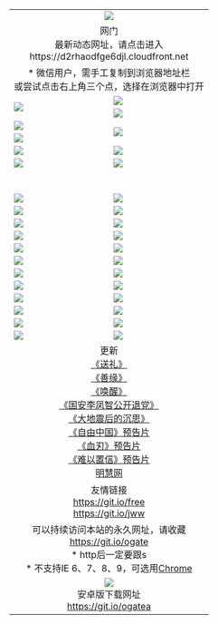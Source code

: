 ﻿<table>
  <tr></tr>
  <tr><td colspan=2 align=center><img src="https://cloud.githubusercontent.com/assets/11880933/13434984/f430fae2-e012-11e5-814f-c2df1e82b247.jpg" /></td></tr>
  <tr><td colspan=2 align=center>网门<br>最新动态网址，请点击进入
<br>https://d2rhaodfge6djl.cloudfront.net
    </td>
  </tr>
  <tr>
    <td colspan=2 align=center>* 微信用户，需手工复制到浏览器地址栏<br>或尝试点击右上角三个点，选择在浏览器中打开
    <!--br>* IE6打开动态网址须在选项中勾选TLS 1.0--></td>
  </tr>
  <tr>
    <td rowspan=2><a href="https://d2rhaodfge6djl.cloudfront.net/ogUP.aspx?name=11DKC.mp4&list=11DKC" target="_blank"><img src="https://d2rhaodfge6djl.cloudfront.net/Up/11DKC1.jpg" /></a></td> 
    <td><div><a href="https://d2rhaodfge6djl.cloudfront.net/ogUP.aspx?name=LRWS.mp4&list=LRWS" target="_blank"><img src="https://d2rhaodfge6djl.cloudfront.net/Up/LRWS.jpg" /></a></td>
   </tr>
  <tr>
    <td><a href="https://d2rhaodfge6djl.cloudfront.net/ogNiceVedio.aspx" target="_blank"><img src="https://d2rhaodfge6djl.cloudfront.net/Up/11TGKDY.jpg" /></a></td>
  </tr>
  <tr>
    <td><a href="https://d2rhaodfge6djl.cloudfront.net/ogUP.aspx?name=JQR.mp4&count=2" target="_blank"><img src="https://d2rhaodfge6djl.cloudfront.net/Up/JQR.jpg" /></a></td>   
    <td rowspan=2><a href="https://d2rhaodfge6djl.cloudfront.net/ogUP.aspx?name=JP.mp4&count=9" target="_blank"><img src="https://d2rhaodfge6djl.cloudfront.net/Up/JP.jpg" /></td>
  </tr>
  <tr>
    <td><a href="https://d2rhaodfge6djl.cloudfront.net/ogUP.aspx?name=WH.mp4" target="_blank"><img src="https://d2rhaodfge6djl.cloudfront.net/Up/WH.jpg" /></a></td>
  </tr>
  <tr>
    <td><a href="https://d2rhaodfge6djl.cloudfront.net/ogUP.aspx?name=SSZJ.mp4&list=SSZJ" target="_blank"><img src="https://d2rhaodfge6djl.cloudfront.net/Up/SSZJ.jpg" /></a></td>
    <td><a href="https://d2rhaodfge6djl.cloudfront.net/ogUP.aspx?name=WLSH.mp4&count=2" target="_blank"><img src="https://d2rhaodfge6djl.cloudfront.net/Up/WLSH.jpg" /></a</td>
  </tr>
  <tr>
    <td><a href="https://d2rhaodfge6djl.cloudfront.net/ogUP.aspx?name=ZY.mp4&count=2015|16" target="_blank"><img src="https://d2rhaodfge6djl.cloudfront.net/Up/ZY.jpg" /></a</td>
    <td><a href="https://d2rhaodfge6djl.cloudfront.net/ogUP.aspx?name=XTFY.mp4&count=B|2,A|24" target="_blank"><img src="https://d2rhaodfge6djl.cloudfront.net/Up/XTFY.jpg" /></a></td>
  </tr>
  <tr height="40">
  </tr>
  <tr>
    <td><a href="https://d2rhaodfge6djl.cloudfront.net/ogUP.aspx?name=4EE/QQ.mp4&list=4EEQQ" target="_blank"><img src="https://d2rhaodfge6djl.cloudfront.net/Up/4EE/QQ0.jpg"/></a></td>
    <td><a href="https://d2rhaodfge6djl.cloudfront.net/ogUP.aspx?name=4EE/HQ.mp4&list=4EEHQ" target="_blank"><img src="https://d2rhaodfge6djl.cloudfront.net/Up/4EE/HQ0.jpg"/></a></td>
  </tr>
  <tr>
    <td><a href="https://d2rhaodfge6djl.cloudfront.net/ogUP.aspx?name=4EE/ZG.mp4&list=4EEZG" target="_blank"><img src="https://d2rhaodfge6djl.cloudfront.net/Up/4EE/ZG0.jpg"/></a></td>
    <td><a href="https://d2rhaodfge6djl.cloudfront.net/ogUP.aspx?name=4EE/DJ.mp4&list=4EEDJ" target="_blank"><img src="https://d2rhaodfge6djl.cloudfront.net/Up/4EE/DJ0.jpg"/></a></td>
  </tr>
  <tr>
    <td><a href="https://d2rhaodfge6djl.cloudfront.net/ogUP.aspx?name=4EE/GX.mp4&list=4EEGX" target="_blank"><img src="https://d2rhaodfge6djl.cloudfront.net/Up/4EE/GX0.jpg"/></a></td>
    <td><a href="https://d2rhaodfge6djl.cloudfront.net/ogUP.aspx?name=4EE/HD.mp4&list=4EEHD" target="_blank"><img src="https://d2rhaodfge6djl.cloudfront.net/Up/4EE/HD0.jpg"/></a></td>
  </tr>
  <tr>
    <td><a href="https://d2rhaodfge6djl.cloudfront.net/ogUP.aspx?name=4EE/TX.mp4&list=4EETX" target="_blank"><img src="https://d2rhaodfge6djl.cloudfront.net/Up/4EE/TX0.jpg"/></a></td>
    <td><a href="https://d2rhaodfge6djl.cloudfront.net/ogUP.aspx?name=4EE/WZ.mp4&list=4EEWZ" target="_blank"><img src="https://d2rhaodfge6djl.cloudfront.net/Up/4EE/WZ0.jpg"/></a></td>
  </tr>
  <tr>
    <td><a href="https://d2rhaodfge6djl.cloudfront.net/onUP.aspx?name=https://d1ni6yqhqrtjo7.cloudfront.net/" target="_blank"><img src="https://d2rhaodfge6djl.cloudfront.net/Up/0DTW.jpg"/></a></td>
    <td><a href="https://d2rhaodfge6djl.cloudfront.net/onUP.aspx?name=https://d240ns8up8earz.cloudfront.net/acenter/" target="_blank"><img src="https://d2rhaodfge6djl.cloudfront.net/Up/0TDW.jpg" /></a></td>
  </tr>
  <tr>
    <td><a href="https://d2rhaodfge6djl.cloudfront.net/onUP.aspx?name=https://d4508d6vomz2p.cloudfront.net/gb/nsc413.htm" target="_blank"><img src="https://d2rhaodfge6djl.cloudfront.net/Up/0DJY.jpg" /></a></td>
    <td><a href="https://d2rhaodfge6djl.cloudfront.net/onUP.aspx?name=https://d4apjbhkuxer1.cloudfront.net/xtr/gb/prog204.html" target="_blank"><img src="https://d2rhaodfge6djl.cloudfront.net/Up/0XTR.jpg" /></a></td>
  </tr>
  <tr>
    <td><a href="https://d2rhaodfge6djl.cloudfront.net/onUP.aspx?name=https://d3aj00iefsmfgc.cloudfront.net/" target="_blank"><img src="https://d2rhaodfge6djl.cloudfront.net/Up/0MHW.jpg" /></a></td>
    <td><a href="https://d2rhaodfge6djl.cloudfront.net/onUP.aspx?name=https://d20wz7qt14x5d2.cloudfront.net/" target="_blank"><img src="https://d2rhaodfge6djl.cloudfront.net/Up/0ZJW.jpg" /></a></td>
  </tr>
  <tr>
    <td><a href="https://d2rhaodfge6djl.cloudfront.net/ogUP.aspx?name=0FG.zip" target="_blank"><img src="https://d2rhaodfge6djl.cloudfront.net/Up/0FG.jpg" /></a></td>
    <td><a href="https://d2rhaodfge6djl.cloudfront.net/ogUP.aspx?name=0FGA.apk" target="_blank"><img src="https://d2rhaodfge6djl.cloudfront.net/Up/0FGA.jpg" /></a></td>
  </tr>
  <tr>
    <td><a href="https://d2rhaodfge6djl.cloudfront.net/ogUP.aspx?name=0U.zip" target="_blank"><img src="https://d2rhaodfge6djl.cloudfront.net/Up/0U.jpg" /></a></td>
    <td><a href="https://d2rhaodfge6djl.cloudfront.net/ogUP.aspx?name=0UA.apk" target="_blank"><img src="https://d2rhaodfge6djl.cloudfront.net/Up/0UA.jpg" /></a></td>
  </tr>
  <tr>
    <td><a href="https://d2rhaodfge6djl.cloudfront.net/ogUP.aspx?name=0iPPOTV.zip" target="_blank"><img src="https://d2rhaodfge6djl.cloudfront.net/Up/0iPPOTV.jpg" /></a></td>
    <td><a href="https://d2rhaodfge6djl.cloudfront.net/ogUP.aspx?name=0iNTD.apk" target="_blank"><img src="https://d2rhaodfge6djl.cloudfront.net/Up/0iNTD.jpg" /></a></td>
  </tr>
  <tr>
    <td><a href="https://d2rhaodfge6djl.cloudfront.net/ogNice.aspx" target="_blank"><img src="https://d2rhaodfge6djl.cloudfront.net/Up/0WCYY.jpg" /></a></td>
    <td><a href="https://d2rhaodfge6djl.cloudfront.net/onCO.aspx?list=XWPL&mode=" target="_blank"><img src="https://d2rhaodfge6djl.cloudfront.net/Up/0WZTT.jpg" /></a></td> 
  </tr>
  <tr>
    <td><a href="https://d2rhaodfge6djl.cloudfront.net/ogDY.aspx" target="_blank"><img src="https://d2rhaodfge6djl.cloudfront.net/Up/0FK.jpg" /></a></td>
    <td><a href="https://d2rhaodfge6djl.cloudfront.net/ogST.aspx" target="_blank"><img src="https://d2rhaodfge6djl.cloudfront.net/Up/0ST.jpg" /></a></td> 
  </tr>
  <tr>
    <td colspan=2 align=center>更新<br>
      <a href="https://d2rhaodfge6djl.cloudfront.net/ogUP.aspx?name=4ESL.mp4" target="_blank">《送礼》</a><br>
      <a href="https://d2rhaodfge6djl.cloudfront.net/ogUP.aspx?name=4ESY.mp4" target="_blank">《善缘》</a><br>
      <a href="https://d2rhaodfge6djl.cloudfront.net/ogUP.aspx?name=4EHX.mp4" target="_blank">《唤醒》</a><br>
      <a href="https://d2rhaodfge6djl.cloudfront.net/ogUP.aspx?name=4LFZ.mp4" target="_blank">《国安李凤智公开退党》</a><br>
      <a href="https://d2rhaodfge6djl.cloudfront.net/ogUP.aspx?name=4DDZHDCS.mp4" target="_blank">《大地震后的沉思》</a><br>
      <a href="https://d2rhaodfge6djl.cloudfront.net/ogUP.aspx?name=11ZYZG0.mp4" target="_blank">《自由中国》预告片</a><br>
      <a href="https://d2rhaodfge6djl.cloudfront.net/ogUP.aspx?name=11XR.mp4" target="_blank">《血刃》预告片</a><br>
      <a href="https://d2rhaodfge6djl.cloudfront.net/ogUP.aspx?name=11NYZX.mp4&count=2" target="_blank">《难以置信》预告片</a><br>
      <a href="https://d2rhaodfge6djl.cloudfront.net/onUP.aspx?name=https://www.minghui.org/" target="_blank">明慧网</a>
    </td>
  </tr>
  <tr>
    <td colspan=2 align=center>友情链接<br>
      <a href="https://git.io/free" target="_blank">https://git.io/free</a><br>
      <a href="https://git.io/jww" target="_blank">https://git.io/jww</a></td>
    </td>
  </tr>
  <tr>
    <td colspan=2 align=center>可以持续访问本站的永久网址，请收藏<br/><a href="https://git.io/ogate" target="_blank">https://git.io/ogate</a><br/>* http后一定要跟s<br/>* 不支持IE 6、7、8、9，可选用<a href="https://d2rhaodfge6djl.cloudfront.net/ogUP.aspx?name=0ChromePortable.zip">Chrome</a></td>
  </tr>
  <tr>
    <td colspan=2 align=center><a href="https://d2rhaodfge6djl.cloudfront.net/ogUP.aspx?name=0oGate.apk" target="_blank"><img src="https://cloud.githubusercontent.com/assets/11880933/13720399/75e143ee-e842-11e5-9f0a-1421f423c80f.jpg" /></a><br>安卓版下载网址<br><a href="https://git.io/ogatea">https://git.io/ogatea</a></td>
  </tr>
  <!--tr>
    <td colspan=2 align=center>可能失效的动态网址
    </td>
  </tr-->
</table>
